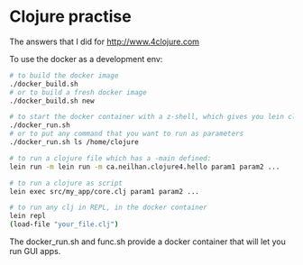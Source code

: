 # Clojure practise

The answers that I did for http://www.4clojure.com

To use the docker as a development env:
```bash
# to build the docker image
./docker_build.sh
# or to build a fresh docker image
./docker_build.sh new

# to start the docker container with a z-shell, which gives you lein clojure development env.
./docker_run.sh
# or to put any command that you want to run as parameters
./docker_run.sh ls /home/clojure

# to run a clojure file which has a -main defined:
lein run -m lein run -m ca.neilhan.clojure4.hello param1 param2 ...

# to run a clojure as script
lein exec src/my_app/core.clj param1 param2 ...

# to run any clj in REPL, in the docker container
lein repl
(load-file "your_file.clj")

```

The docker_run.sh and func.sh provide a docker container that will let you run GUI apps. 
